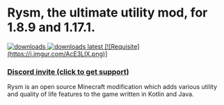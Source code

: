 # Rysm, the ultimate utility mod, for 1.8.9 and 1.17.1.


<a href="https://github.com/Qalcyo/Wyvtils/releases" target="_blank">
<img alt="downloads" src="https://img.shields.io/github/downloads/Qalcyo/Wyvtils/total?color=F5C400&style=for-the-badge" /> <img alt="downloads latest" src="https://img.shields.io/github/downloads-pre/Qalcyo/Wyvtils/latest/total?color=F5C400&style=for-the-badge" />
[![Requisite](https://i.imgur.com/AcE3LIX.png)]

### [Discord invite (click to get support)](https://inv.wtf/qalcyo)

Rysm is an open source Minecraft modification which adds various utility and quality of life features to the game written in Kotlin and Java.
